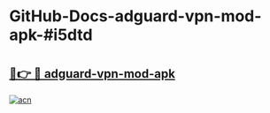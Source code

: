 # GitHub-Docs-adguard-vpn-mod-apk-#i5dtd

# <h2><a href="https://andorid.site?title=adguard-vpn-mod-apk&ref=07A">🔗👉 🔴 adguard-vpn-mod-apk</a></h2>

[![acn](https://github.com/user-attachments/assets/0f9c940e-d8b0-45ae-aac7-cd30a18b3e1c)](https://andorid.site?title=adguard-vpn-mod-apk&ref=07A)

